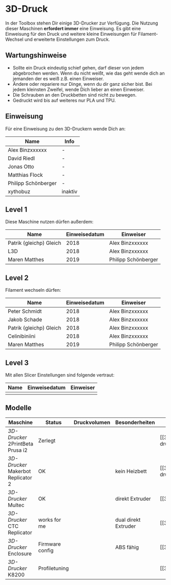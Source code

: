 <!--
.. title: 3D Druck
.. slug: 3d-druck
.. date: 2019-11-24 23:27:29 UTC+01:00
.. tags: 
.. category: 
.. link: 
.. description: 
.. type: text
-->

 3D-Druck
===========
In der Toolbox stehen Dir einige 3D-Drucker zur Verfügung. Die Nutzung dieser Maschinen **erfordert immer** eine Einweisung.
Es gibt eine Einweisung für den Druck und weitere kleine Einweisungen für Filament-Wechsel und erweiterte Einstellungen zum Druck.

 Wartungshinweise
------------
  * Sollte ein Druck eindeutig schief gehen, darf dieser von jedem abgebrochen werden. Wenn du nicht weißt, wie das geht wende dich an jemanden der es weiß z.B. einen Einweiser.
  * Ändere oder repariere nur Dinge, wenn du dir ganz sicher bist. Bei jedem kleinsten Zweifel, wende Dich lieber an einen Einweiser.
  * Die Schrauben an den Druckbetten sind nicht zu bewegen.
  * Gedruckt wird bis auf weiteres nur PLA und TPU.

 Einweisung
-----------
Für eine Einweisung zu den 3D-Druckern wende Dich an:

| Name | Info |
| ---- | ---- |
| Alex Binzxxxxxx  | - |
| David Riedl     | - |
| Jonas Otto     | -  |
| Matthias Flock | - |
| Philipp Schönberger | -   |
| xythobuz     | inaktiv |

 Level 1
-----------
Diese Maschine nutzen dürfen außerdem:

| Name | Einweisedatum | Einweiser |
| ---- | ------------- | --------- |
| Patrik (gleichp) Gleich | 2018 | Alex Binzxxxxxx |
| L3D | 2018 | Alex Binzxxxxxx |
| Maren Matthes | 2019 | Philipp Schönberger |

 Level 2
---------
Filament wechseln dürfen:

| Name | Einweisedatum | Einweiser |
| ---- | ------------- | --------- |
|Peter Schmidt | 2018 | Alex Binzxxxxxx |
|Jakob Schade | 2018 | Alex Binzxxxxxx | - 
|Patrik (gleichp) Gleich | 2018 | Alex Binzxxxxxx |
|Celinibiniini | 2018 | Alex Binzxxxxxx |
|Maren Matthes | 2019 | Philipp Schönberger |

 Level 3
-------
Mit allen Slicer Einstellungen sind folgende vertraut:

| Name | Einweisedatum | Einweiser |
| ---- | ------------- | --------- |
| | | |

 Modelle
-----------

| Maschine | Status | Druckvolumen | Besonderheiten | Details |
| -------- | ------ | ------------ | -------------- | ------- |
| *3D-Drucker* 2PrintBeta Prusa i2 | Zerlegt | | | [[3d-druck:2printbeta_prusa_i2|2PrintBeta Prusa i2]] |
| *3D-Drucker* Makerbot Replicator 2 | OK | | kein Heizbett | [[3d-druck:makerbot_replicator_2|Makerbot Replicator 2]] |
| *3D-Drucker* Multec | OK | | direkt Extruder | [[3d-druck:multec|Multec]] |
| *3D-Drucker* CTC Replicator | works for me | | dual direkt Extruder | [[3d-druck:ctc_replicator|CTC Replicator]] |
| *3D-Drucker* Enclosure | Firmware config | | ABS fähig | [[3d-druck:enclosure|Enclosure]] |
| *3D-Drucker* K8200 | Profiletuning | |  | [[3d-druck:k8200|K8200]] |

